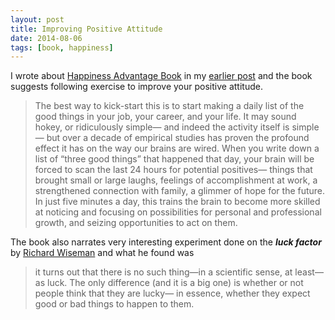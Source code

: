 ```yaml
---
layout: post
title: Improving Positive Attitude
date: 2014-08-06
tags: [book, happiness]
---
```



I wrote about [Happiness Advantage Book](http://www.amazon.com/Happiness-Advantage-Principles-Psychology-Performance-ebook/dp/B003F3PMYI) in my [earlier post](/2014/08/happiness-advantage) and the book suggests following exercise to improve your positive attitude.

> The best way to kick-start this is to start making a daily list of the good things in your job, your career, and your life. It may sound hokey, or ridiculously simple— and indeed the activity itself is simple— but over a decade of empirical studies has proven the profound effect it has on the way our brains are wired. When you write down a list of “three good things” that happened that day, your brain will be forced to scan the last 24 hours for potential positives— things that brought small or large laughs, feelings of accomplishment at work, a strengthened connection with family, a glimmer of hope for the future. In just five minutes a day, this trains the brain to become more skilled at noticing and focusing on possibilities for personal and professional growth, and seizing opportunities to act on them.

The book also narrates very interesting experiment done on the ***luck factor*** by [Richard Wiseman](http://www.amazon.com/The-Luck-Factor-Essential-Principles/dp/1401359418) and what he found was

> it turns out that there is no such thing—in a scientific sense, at least— as luck. The only difference (and it is a big one) is whether or not people think that they are lucky— in essence, whether they expect good or bad things to happen to them.

